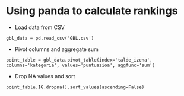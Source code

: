 # Using panda to calculate rankings

* Load data from CSV
```
gbl_data = pd.read_csv('GBL.csv')
```
* Pivot columns and aggregate sum
```
point_table = gbl_data.pivot_table(index='talde_izena', columns='kategoria', values='puntuazioa', aggfunc='sum')
```
* Drop NA values and sort
```
point_table.IG.dropna().sort_values(ascending=False)
```